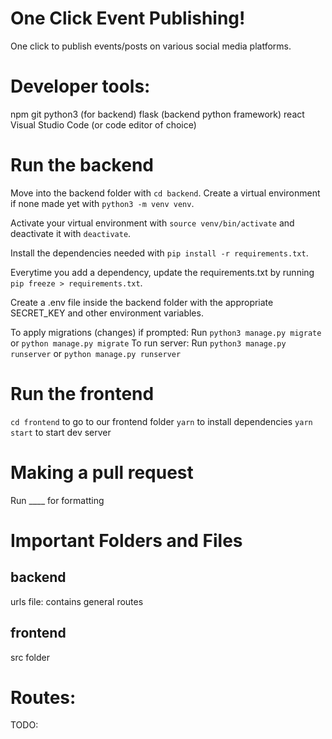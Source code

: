 # One Click Event Publishing!

One click to publish events/posts on various social media platforms.

# Developer tools:
npm
git
python3 (for backend)
flask (backend python framework)
react
Visual Studio Code (or code editor of choice)

# Run the backend
Move into the backend folder with `cd backend`. Create a virtual environment if none made yet with `python3 -m venv venv`.

Activate your virtual environment with `source venv/bin/activate` and deactivate it with `deactivate`.

Install the dependencies needed with `pip install -r requirements.txt`.

Everytime you add a dependency, update the requirements.txt by running `pip freeze > requirements.txt`.

Create a .env file inside the backend folder with the appropriate SECRET_KEY and other environment variables.

To apply migrations (changes) if prompted: Run `python3 manage.py migrate` or `python manage.py migrate`
To run server: Run `python3 manage.py runserver` or `python manage.py runserver`

# Run the frontend
`cd frontend` to go to our frontend folder
`yarn` to install dependencies
`yarn start` to start dev server

# Making a pull request
Run ____ for formatting

# Important Folders and Files
## backend
urls file: contains general routes

## frontend
src folder

# Routes:
TODO:


